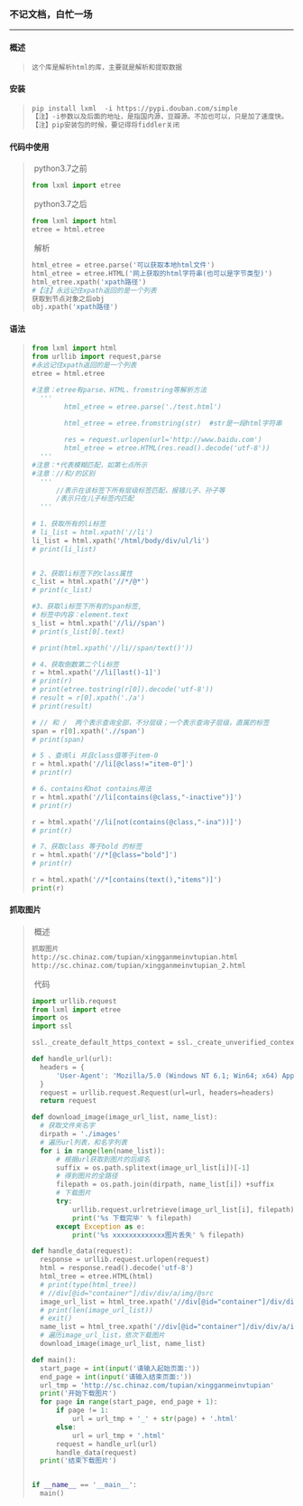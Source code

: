 ### 不记文档，白忙一场

------

#### 概述

> ```python
> 这个库是解析html的库，主要就是解析和提取数据
> ```

#### 安装

> ```python
> pip install lxml  -i https://pypi.douban.com/simple 
> 【注】-i参数以及后面的地址，是指国内源，豆瓣源。不加也可以，只是加了速度快。
> 【注】pip安装包的时候，要记得将fiddler关闭
> ```

#### 代码中使用

> ​	python3.7之前
>
> ```python
> from lxml import etree
> ```
>
> ​	python3.7之后
>
> ```python
> from lxml import html
> etree = html.etree
> ```
>
> ​	解析
>
> ```python
> html_etree = etree.parse('可以获取本地html文件')     
> html_etree = etree.HTML('网上获取的html字符串(也可以是字节类型)')
> html_etree.xpath('xpath路径')
> #【注】永远记住xpath返回的是一个列表
> 获取到节点对象之后obj
> obj.xpath('xpath路径')
> ```

#### 语法

> ```python
> from lxml import html
> from urllib import request,parse
> #永远记住xpath返回的是一个列表
> etree = html.etree
> 
> #注意：etree有parse、HTML、fromstring等解析方法
> 	'''	
>         html_etree = etree.parse('./test.html')
>         
>         html_etree = etree.fromstring(str)  #str是一段html字符串
> 
>         res = request.urlopen(url='http://www.baidu.com')
>         html_etree = etree.HTML(res.read().decode('utf-8'))
> 	'''
> #注意：*代表模糊匹配，如第七点所示
> #注意：//和/的区别
> 	'''
> 		//表示在该标签下所有层级标签匹配，报错儿子、孙子等
> 		/表示只在儿子标签内匹配
> 	'''
>     
> # 1、获取所有的li标签
> # li_list = html.xpath('//li')
> li_list = html.xpath('/html/body/div/ul/li')
> # print(li_list)
> 
> 
> # 2、获取li标签下的class属性
> c_list = html.xpath('//*/@*')
> # print(c_list)
> 
> #3、获取li标签下所有的span标签,
> # 标签中内容：element.text
> s_list = html.xpath('//li//span')
> # print(s_list[0].text)
> 
> # print(html.xpath('//li//span/text()'))
> 
> # 4、获取倒数第二个li标签
> r = html.xpath('//li[last()-1]')
> # print(r)
> # print(etree.tostring(r[0]).decode('utf-8'))
> # result = r[0].xpath('./a')
> # print(result)
> 
> # // 和 /  两个表示查询全部，不分层级；一个表示查询子层级，直属的标签
> span = r[0].xpath('.//span')
> # print(span)
> 
> # 5 、查询li 并且class值等于item-0
> r = html.xpath('//li[@class!="item-0"]')
> # print(r)
> 
> # 6、contains和not contains用法
> r = html.xpath('//li[contains(@class,"-inactive")]')
> # print(r)
> 
> r = html.xpath('//li[not(contains(@class,"-ina"))]')
> # print(r)
> 
> # 7、获取class 等于bold 的标签
> r = html.xpath('//*[@class="bold"]')
> # print(r)
> 
> r = html.xpath('//*[contains(text(),"items")]')
> print(r)
> ```

#### 抓取图片

> ​	概述
>
> ```python
> 抓取图片
> http://sc.chinaz.com/tupian/xingganmeinvtupian.html
> http://sc.chinaz.com/tupian/xingganmeinvtupian_2.html
> ```
>
> ​	代码
>
> ```python
> import urllib.request
> from lxml import etree
> import os
> import ssl
> 
> ssl._create_default_https_context = ssl._create_unverified_context
> 
> def handle_url(url):
> 	headers = {
> 		'User-Agent': 'Mozilla/5.0 (Windows NT 6.1; Win64; x64) AppleWebKit/537.36 (KHTML, like Gecko) Chrome/63.0.3239.108 Safari/537'
> 	}
> 	request = urllib.request.Request(url=url, headers=headers)
> 	return request
> 
> def download_image(image_url_list, name_list):
> 	# 获取文件夹名字
> 	dirpath = './images'
> 	# 遍历url列表，和名字列表
> 	for i in range(len(name_list)):
> 		# 根据url获取到图片的后缀名
> 		suffix = os.path.splitext(image_url_list[i])[-1]
> 		# 得到图片的全路径
> 		filepath = os.path.join(dirpath, name_list[i]) +suffix
> 		# 下载图片
> 		try:
> 			urllib.request.urlretrieve(image_url_list[i], filepath)
> 			print('%s 下载完毕' % filepath)
> 		except Exception as e:
> 			print('%s xxxxxxxxxxxxx图片丢失' % filepath)
> 
> def handle_data(request):
> 	response = urllib.request.urlopen(request)
> 	html = response.read().decode('utf-8')
> 	html_tree = etree.HTML(html)
> 	# print(type(html_tree))
> 	# //div[@id="container"]/div/div/a/img/@src
> 	image_url_list = html_tree.xpath('//div[@id="container"]/div/div/a/img/@src2')
> 	# print(len(image_url_list))
> 	# exit()
> 	name_list = html_tree.xpath('//div[@id="container"]/div/div/a/img/@alt')
> 	# 遍历image_url_list，依次下载图片
> 	download_image(image_url_list, name_list)
> 
> def main():
> 	start_page = int(input('请输入起始页面:'))
> 	end_page = int(input('请输入结束页面:'))
> 	url_tmp = 'http://sc.chinaz.com/tupian/xingganmeinvtupian'
> 	print('开始下载图片')
> 	for page in range(start_page, end_page + 1):
> 		if page != 1:
> 			url = url_tmp + '_' + str(page) + '.html'
> 		else:
> 			url = url_tmp + '.html'
> 		request = handle_url(url)
> 		handle_data(request)
> 	print('结束下载图片')
> 
> 
> if __name__ == '__main__':
> 	main()
> ```
>